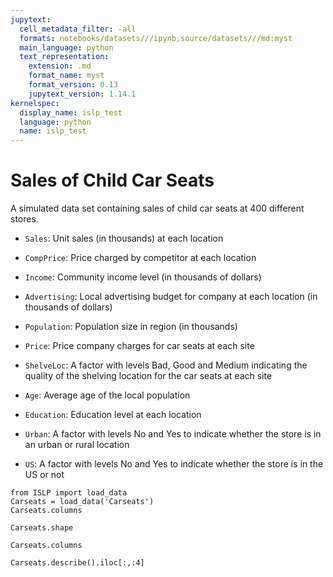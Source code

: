 ```yaml
---
jupytext:
  cell_metadata_filter: -all
  formats: notebooks/datasets///ipynb,source/datasets///md:myst
  main_language: python
  text_representation:
    extension: .md
    format_name: myst
    format_version: 0.13
    jupytext_version: 1.14.1
kernelspec:
  display_name: islp_test
  language: python
  name: islp_test
---
```


# Sales of Child Car Seats

A simulated data set containing sales of child car seats at 400
different stores.

- `Sales`: Unit sales (in thousands) at each location

- `CompPrice`: Price charged by competitor at each location

- `Income`: Community income level (in thousands of dollars)

- `Advertising`: Local advertising budget for company at each location (in thousands of dollars)

- `Population`: Population size in region (in thousands)

- `Price`: Price company charges for car seats at each site

- `ShelveLoc`: A factor with levels Bad, Good and Medium indicating the quality of the shelving location for the car seats at each site

- `Age`: Average age of the local population

- `Education`: Education level at each location

- `Urban`: A factor with levels No and Yes to indicate whether the store is in an urban or rural location

- `US`: A factor with levels No and Yes to indicate whether the store is in the US or not

```{code-cell}
from ISLP import load_data
Carseats = load_data('Carseats')
Carseats.columns
```

```{code-cell}
Carseats.shape
```

```{code-cell}
Carseats.columns
```

```{code-cell}
Carseats.describe().iloc[:,:4]
```
